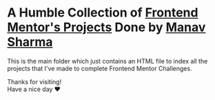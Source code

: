# A Humble Collection of [Frontend Mentor's Projects](https://www.frontendmentor.io/challenges?hideCompleted=true&type=free%2Cfree-plus) Done by [Manav Sharma](https://github.com/manav-sharma69)

This is the main folder which just contains an HTML file to index all the projects that I've made to complete Frontend Mentor Challenges.

Thanks for visiting!<br/>
Have a nice day ❤️

